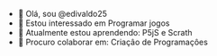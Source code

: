 - 👋 Olá, sou @edivaldo25
- 👀 Estou interessado em Programar jogos
- 🌱 Atualmente estou aprendendo: P5jS e Scrath
- 💞️ Procuro colaborar em: Criaçâo de Programaçôes
